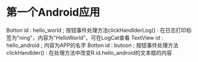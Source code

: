 # 第一个Android应用
Botton id : hello_world ; 按钮事件处理方法clickHandlderLog() : 在日志打印标签为"ning"，内容为"HelloWorld"，可在LogCat查看
TextView id : hello_android ; 内容为APP的名字
Botton id : butoon ; 按钮事件处理方法clickHandlder() : 在处理方法中改变R.id.hello_android的文本框的内容
